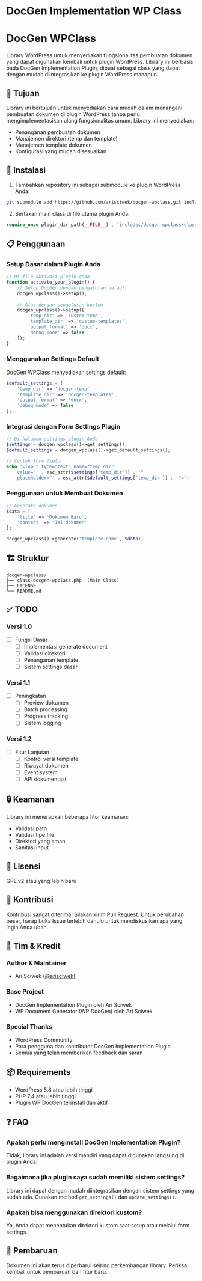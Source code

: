 # DocGen Implementation WP Class
# DocGen WPClass

Library WordPress untuk menyediakan fungsionalitas pembuatan dokumen yang dapat digunakan kembali untuk plugin WordPress. Library ini berbasis pada DocGen Implementation Plugin, dibuat sebagai class yang dapat dengan mudah diintegrasikan ke plugin WordPress manapun.

## 🎯 Tujuan

Library ini bertujuan untuk menyediakan cara mudah dalam menangani pembuatan dokumen di plugin WordPress tanpa perlu mengimplementasikan ulang fungsionalitas umum. Library ini menyediakan:

- Penanganan pembuatan dokumen
- Manajemen direktori (temp dan template)
- Manajemen template dokumen
- Konfigurasi yang mudah disesuaikan

## 🔧 Instalasi

1. Tambahkan repository ini sebagai submodule ke plugin WordPress Anda:
```bash
git submodule add https://github.com/arisciwek/docgen-wpclass.git includes/docgen-wpclass
```

2. Sertakan main class di file utama plugin Anda:
```php
require_once plugin_dir_path(__FILE__) . 'includes/docgen-wpclass/class-docgen-wpclass.php';
```

## 📋 Penggunaan

### Setup Dasar dalam Plugin Anda

```php
// Di file aktivasi plugin Anda
function activate_your_plugin() {
    // Setup DocGen dengan pengaturan default
    docgen_wpclass()->setup();
    
    // Atau dengan pengaturan kustom
    docgen_wpclass()->setup([
        'temp_dir' => 'custom-temp',
        'template_dir' => 'custom-templates',
        'output_format' => 'docx',
        'debug_mode' => false
    ]);
}
```

### Menggunakan Settings Default

DocGen WPClass menyediakan settings default:
```php
$default_settings = [
    'temp_dir' => 'docgen-temp',
    'template_dir' => 'docgen-templates',
    'output_format' => 'docx',
    'debug_mode' => false
];
```

### Integrasi dengan Form Settings Plugin

```php
// Di halaman settings plugin Anda
$settings = docgen_wpclass()->get_settings();
$default_settings = docgen_wpclass()->get_default_settings();

// Contoh form field
echo '<input type="text" name="temp_dir" 
    value="' . esc_attr($settings['temp_dir']) . '" 
    placeholder="' . esc_attr($default_settings['temp_dir']) . '">';
```

### Penggunaan untuk Membuat Dokumen

```php
// Generate dokumen
$data = [
    'title' => 'Dokumen Baru',
    'content' => 'Isi dokumen'
];

docgen_wpclass()->generate('template-name', $data);
```

## 🏗️ Struktur

```
docgen-wpclass/
├── class-docgen-wpclass.php  (Main Class)
├── LICENSE
└── README.md
```

## ✅ TODO

### Versi 1.0
- [ ] Fungsi Dasar
  - [ ] Implementasi generate document
  - [ ] Validasi direktori
  - [ ] Penanganan template
  - [ ] Sistem settings dasar

### Versi 1.1
- [ ] Peningkatan
  - [ ] Preview dokumen
  - [ ] Batch processing
  - [ ] Progress tracking
  - [ ] Sistem logging

### Versi 1.2
- [ ] Fitur Lanjutan
  - [ ] Kontrol versi template
  - [ ] Riwayat dokumen
  - [ ] Event system
  - [ ] API dokumentasi

## 🔒 Keamanan

Library ini menerapkan beberapa fitur keamanan:
- Validasi path
- Validasi tipe file
- Direktori yang aman
- Sanitasi input

## 📝 Lisensi

GPL v2 atau yang lebih baru

## 🤝 Kontribusi

Kontribusi sangat diterima! Silakan kirim Pull Request. Untuk perubahan besar, harap buka Issue terlebih dahulu untuk mendiskusikan apa yang ingin Anda ubah.

## 👥 Tim & Kredit

### Author & Maintainer
- Ari Sciwek ([@arisciwek](https://github.com/arisciwek))

### Base Project
- DocGen Implementation Plugin oleh Ari Sciwek
- WP Document Generator (WP DocGen) oleh Ari Sciwek

### Special Thanks
- WordPress Community
- Para pengguna dan kontributor DocGen Implementation Plugin
- Semua yang telah memberikan feedback dan saran

## 📦 Requirements

- WordPress 5.8 atau lebih tinggi
- PHP 7.4 atau lebih tinggi
- Plugin WP DocGen terinstall dan aktif

## ❓ FAQ

### Apakah perlu menginstall DocGen Implementation Plugin?
Tidak, library ini adalah versi mandiri yang dapat digunakan langsung di plugin Anda.

### Bagaimana jika plugin saya sudah memiliki sistem settings?
Library ini dapat dengan mudah diintegrasikan dengan sistem settings yang sudah ada. Gunakan method `get_settings()` dan `update_settings()`.

### Apakah bisa menggunakan direktori kustom?
Ya, Anda dapat menentukan direktori kustom saat setup atau melalui form settings.

## 🔄 Pembaruan

Dokumen ini akan terus diperbarui seiring perkembangan library. Periksa kembali untuk pembaruan dan fitur baru.

